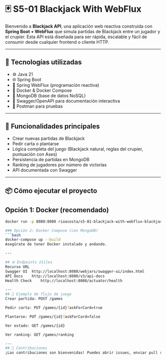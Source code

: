 # 🃏 S5-01 Blackjack With WebFlux

Bienvenido a **Blackjack API**, una aplicación web reactiva construida con **Spring Boot + WebFlux** que simula partidas de Blackjack entre un jugador y el crupier. Esta API está diseñada para ser rápida, escalable y fácil de consumir desde cualquier frontend o cliente HTTP.

---

## 🚀 Tecnologías utilizadas

- ⚙️ Java 21
- 🌐 Spring Boot 
- 🔁 Spring WebFlux (programación reactiva)
- 🐳 Docker & Docker Compose
- 🍃 MongoDB (base de datos NoSQL)
- 📄 Swagger/OpenAPI para documentación interactiva
- 📄 Postman para pruebas

---

## 🧠 Funcionalidades principales

- Crear nuevas partidas de Blackjack
- Pedir carta o plantarse
- Lógica completa del juego (Blackjack natural, reglas del crupier, puntuación con Ases)
- Persistencia de partidas en MongoDB
- Ranking de jugadores por número de victorias
- API documentada con Swagger

---

## 📦 Cómo ejecutar el proyecto

## Opción 1: Docker (recomendado)

```bash
docker run -p 8080:8080 rioacosta/s5-01-blackjack-with-webflux-blackjack-api:1.0

### Opción 2: Docker Compose (con MongoDB)
```bash
docker-compose up --build
Asegúrate de tener Docker instalado y andando.

---

## 🌐 Endpoints útiles
Recurso	URL
Swagger UI	http://localhost:8080/webjars/swagger-ui/index.html
API Docs	http://localhost:8080/v3/api-docs
Health Check	http://localhost:8080/actuator/health

---
## 🧪 Ejemplo de flujo de juego
Crear partida: POST /games

Pedir carta: PUT /games/{id}?askForCard=true

Plantarse: PUT /games/{id}?askForCard=false

Ver estado: GET /games/{id}

Ver ranking: GET /games/ranking

---
## 🤝 Contribuciones
¡Las contribuciones son bienvenidas! Puedes abrir issues, enviar pull requests o sugerencias.
